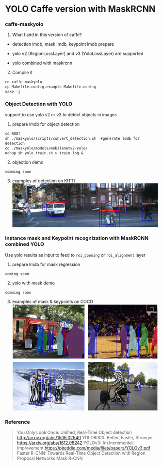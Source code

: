 # YOLO Caffe version with MaskRCNN

### caffe-maskyolo
1. What I add in this version of caffe?
* detection lmdb, mask lmdb, keypoint lmdb prepare

* yolo v2 (RegionLossLayer) and v3 (YoloLossLayer) are supported

* yolo combined with maskrcnn 

2. Compile it
```
cd caffe-maskyolo
cp Makefile.config.example Makefile.config
make -j
```

### Object Detection with YOLO
support to use yolo v2 or v3 to detect objects in images
1. prepare lmdb for object detection 
```
cd ROOT
sh ./maskyolo/scripts/convert_detection.sh  #generate lmdb for detection
cd ./maskyolo/models/mobilenetv2-yolo/
nohup sh yolo_train.sh > train.log &
```

2. objection demo
```
comming soon
```
3. examples of detection on KITTI
![](assets/detection1.png)


### Instance mask and Keypoint recognization with MaskRCNN combined YOLO

Use yolo results as input to feed to `roi_ppooing` or `roi_alignment` layer 
1. prepare lmdb for mask regression
```
coming soon
```

2. yolo with mask demo
```
comming soon
```
3. examples of mask & keypoints on COCO
![](assets/mask_keypoints.png)

### Reference

> You Only Look Once: Unified, Real-Time Object detection http://arxiv.org/abs/1506.02640
> YOLO9000: Better, Faster, Stronger https://arxiv.org/abs/1612.08242
> YOLOv3: An Incremental Improvement https://pjreddie.com/media/files/papers/YOLOv3.pdf
> Faster R-CNN: Towards Real-Time Object Detection with Region Proposal Networks
> Mask R-CNN 

